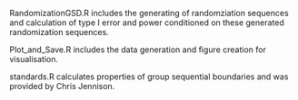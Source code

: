 RandomizationGSD.R includes the generating of randomziation sequences and calculation of type I error and power conditioned on these generated randomization sequences.

Plot_and_Save.R includes the data generation and figure creation for visualisation.

standards.R calculates properties of group sequential boundaries and was provided by Chris Jennison.
